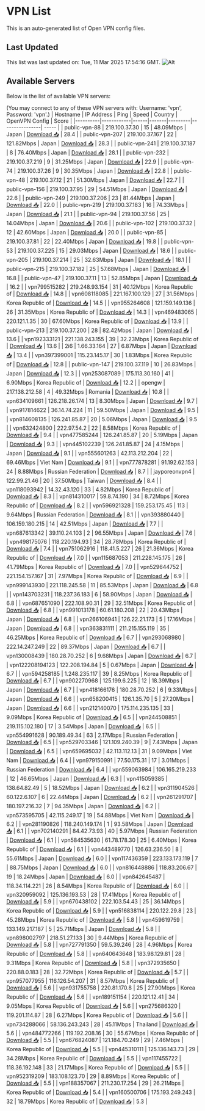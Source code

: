 # VPN List

This is an auto-generated list of Open VPN config files.

## Last Updated

This list was last updated on: Tue, 11 Mar 2025 17:54:16 GMT.
![Alt](https://repobeats.axiom.co/api/embed/186b98318ef1479477931607c1ad7d823f12451f.svg "Repobeats analytics image")

## Available Servers

Below is the list of available VPN servers:

(You may connect to any of these VPN servers with: Username: 'vpn', Password: 'vpn'.)
| Hostname | IP Address | Ping | Speed | Country | OpenVPN Config | Score |
|----------|------------|------|-------|---------|----------------| ----- |
| public-vpn-88 | 219.100.37.30 | 15 | 48.09Mbps | Japan | [Download 📥](./configs/server_0_JP.ovpn) | 28.4 |
| public-vpn-207 | 219.100.37.167 | 22 | 121.82Mbps | Japan | [Download 📥](./configs/server_1_JP.ovpn) | 28.3 |
| public-vpn-241 | 219.100.37.187 | 8 | 76.40Mbps | Japan | [Download 📥](./configs/server_2_JP.ovpn) | 28.1 |
| public-vpn-232 | 219.100.37.219 | 9 | 31.25Mbps | Japan | [Download 📥](./configs/server_3_JP.ovpn) | 22.9 |
| public-vpn-74 | 219.100.37.26 | 9 | 30.35Mbps | Japan | [Download 📥](./configs/server_4_JP.ovpn) | 22.8 |
| public-vpn-48 | 219.100.37.12 | 21 | 51.30Mbps | Japan | [Download 📥](./configs/server_5_JP.ovpn) | 22.7 |
| public-vpn-156 | 219.100.37.95 | 29 | 54.51Mbps | Japan | [Download 📥](./configs/server_6_JP.ovpn) | 22.6 |
| public-vpn-249 | 219.100.37.206 | 23 | 81.44Mbps | Japan | [Download 📥](./configs/server_7_JP.ovpn) | 22.0 |
| public-vpn-219 | 219.100.37.183 | 16 | 74.33Mbps | Japan | [Download 📥](./configs/server_8_JP.ovpn) | 21.1 |
| public-vpn-94 | 219.100.37.56 | 25 | 14.04Mbps | Japan | [Download 📥](./configs/server_9_JP.ovpn) | 20.6 |
| public-vpn-102 | 219.100.37.32 | 12 | 42.60Mbps | Japan | [Download 📥](./configs/server_10_JP.ovpn) | 20.0 |
| public-vpn-85 | 219.100.37.81 | 22 | 22.40Mbps | Japan | [Download 📥](./configs/server_11_JP.ovpn) | 19.8 |
| public-vpn-53 | 219.100.37.225 | 15 | 29.03Mbps | Japan | [Download 📥](./configs/server_12_JP.ovpn) | 18.6 |
| public-vpn-205 | 219.100.37.214 | 25 | 32.63Mbps | Japan | [Download 📥](./configs/server_13_JP.ovpn) | 18.1 |
| public-vpn-215 | 219.100.37.182 | 25 | 57.68Mbps | Japan | [Download 📥](./configs/server_14_JP.ovpn) | 16.8 |
| public-vpn-47 | 219.100.37.11 | 13 | 52.85Mbps | Japan | [Download 📥](./configs/server_15_JP.ovpn) | 16.2 |
| vpn799515282 | 219.248.93.154 | 31 | 40.12Mbps | Korea Republic of | [Download 📥](./configs/server_16_KR.ovpn) | 14.8 |
| vpn608118085 | 221.167.100.129 | 27 | 31.56Mbps | Korea Republic of | [Download 📥](./configs/server_17_KR.ovpn) | 14.5 |
| vpn955264608 | 121.159.149.136 | 26 | 31.35Mbps | Korea Republic of | [Download 📥](./configs/server_18_KR.ovpn) | 14.3 |
| vpn469483065 | 220.121.1.35 | 30 | 67.60Mbps | Korea Republic of | [Download 📥](./configs/server_19_KR.ovpn) | 13.9 |
| public-vpn-213 | 219.100.37.200 | 28 | 82.42Mbps | Japan | [Download 📥](./configs/server_20_JP.ovpn) | 13.6 |
| vpn192333121 | 221.138.243.155 | 39 | 32.23Mbps | Korea Republic of | [Download 📥](./configs/server_21_KR.ovpn) | 13.6 |
| 2i6 | 1.66.33.164 | 27 | 6.87Mbps | Japan | [Download 📥](./configs/server_22_JP.ovpn) | 13.4 |
| vpn397399001 | 115.23.145.17 | 30 | 1.83Mbps | Korea Republic of | [Download 📥](./configs/server_23_KR.ovpn) | 12.8 |
| public-vpn-147 | 219.100.37.119 | 10 | 26.83Mbps | Japan | [Download 📥](./configs/server_24_JP.ovpn) | 12.3 |
| vpn253087089 | 175.113.30.160 | 41 | 6.90Mbps | Korea Republic of | [Download 📥](./configs/server_25_KR.ovpn) | 12.2 |
| opengw | 217.138.212.58 | 4 | 49.32Mbps | Romania | [Download 📥](./configs/server_26_RO.ovpn) | 10.8 |
| vpn634109661 | 126.218.26.174 | 13 | 8.30Mbps | Japan | [Download 📥](./configs/server_27_JP.ovpn) | 9.7 |
| vpn917814622 | 36.14.74.224 | 11 | 59.50Mbps | Japan | [Download 📥](./configs/server_28_JP.ovpn) | 9.5 |
| vpn814608135 | 126.241.85.87 | 20 | 5.06Mbps | Japan | [Download 📥](./configs/server_29_JP.ovpn) | 9.5 |
| vpn632424800 | 222.97.54.2 | 22 | 8.58Mbps | Korea Republic of | [Download 📥](./configs/server_30_KR.ovpn) | 9.4 |
| vpn477585244 | 126.241.85.87 | 20 | 5.19Mbps | Japan | [Download 📥](./configs/server_31_JP.ovpn) | 9.3 |
| vpn445102239 | 126.241.85.87 | 24 | 4.15Mbps | Japan | [Download 📥](./configs/server_32_JP.ovpn) | 9.1 |
| vpn555601263 | 42.113.212.204 | 22 | 69.46Mbps | Viet Nam | [Download 📥](./configs/server_33_VN.ovpn) | 9.1 |
| vpn777878281 | 91.192.62.153 | 24 | 8.88Mbps | Russian Federation | [Download 📥](./configs/server_34_RU.ovpn) | 8.7 |
| jayporeonvpn4 | 122.99.21.46 | 20 | 37.50Mbps | Taiwan | [Download 📥](./configs/server_35_TW.ovpn) | 8.4 |
| vpn118093942 | 14.32.43.120 | 33 | 4.82Mbps | Korea Republic of | [Download 📥](./configs/server_36_KR.ovpn) | 8.3 |
| vpn814310017 | 59.8.74.190 | 34 | 8.72Mbps | Korea Republic of | [Download 📥](./configs/server_37_KR.ovpn) | 8.2 |
| vpn596921328 | 159.253.175.45 | 113 | 9.64Mbps | Russian Federation | [Download 📥](./configs/server_38_RU.ovpn) | 8.1 |
| vpn393880440 | 106.159.180.215 | 14 | 42.51Mbps | Japan | [Download 📥](./configs/server_39_JP.ovpn) | 7.7 |
| vpn687613342 | 39.110.24.103 | 2 | 96.55Mbps | Japan | [Download 📥](./configs/server_40_JP.ovpn) | 7.6 |
| vpn498175076 | 118.220.194.93 | 34 | 28.78Mbps | Korea Republic of | [Download 📥](./configs/server_41_KR.ovpn) | 7.4 |
| vpn751062916 | 118.41.5.227 | 26 | 21.36Mbps | Korea Republic of | [Download 📥](./configs/server_42_KR.ovpn) | 7.0 |
| vpn115687053 | 211.228.145.175 | 26 | 41.79Mbps | Korea Republic of | [Download 📥](./configs/server_43_KR.ovpn) | 7.0 |
| vpn529644752 | 221.154.157.167 | 31 | 7.97Mbps | Korea Republic of | [Download 📥](./configs/server_44_KR.ovpn) | 6.9 |
| vpn999143930 | 221.118.245.58 | 11 | 85.53Mbps | Japan | [Download 📥](./configs/server_45_JP.ovpn) | 6.8 |
| vpn143703231 | 118.237.36.183 | 6 | 58.90Mbps | Japan | [Download 📥](./configs/server_46_JP.ovpn) | 6.8 |
| vpn687651090 | 222.108.90.31 | 29 | 32.51Mbps | Korea Republic of | [Download 📥](./configs/server_47_KR.ovpn) | 6.8 |
| vpn991013178 | 60.61.180.208 | 22 | 20.43Mbps | Japan | [Download 📥](./configs/server_48_JP.ovpn) | 6.8 |
| vpn266106941 | 126.22.21.173 | 5 | 17.16Mbps | Japan | [Download 📥](./configs/server_49_JP.ovpn) | 6.8 |
| vpn363831111 | 211.215.155.119 | 35 | 46.25Mbps | Korea Republic of | [Download 📥](./configs/server_50_KR.ovpn) | 6.7 |
| vpn293068980 | 222.14.247.249 | 22 | 89.37Mbps | Japan | [Download 📥](./configs/server_51_JP.ovpn) | 6.7 |
| vpn130008439 | 180.28.70.252 | 6 | 9.68Mbps | Japan | [Download 📥](./configs/server_52_JP.ovpn) | 6.7 |
| vpn122208194123 | 122.208.194.84 | 5 | 0.67Mbps | Japan | [Download 📥](./configs/server_53_JP.ovpn) | 6.7 |
| vpn594258185 | 1.248.235.117 | 39 | 8.25Mbps | Korea Republic of | [Download 📥](./configs/server_54_KR.ovpn) | 6.7 |
| vpn902270968 | 125.199.6.225 | 12 | 18.39Mbps | Japan | [Download 📥](./configs/server_55_JP.ovpn) | 6.7 |
| vpn418166176 | 180.28.70.252 | 6 | 9.33Mbps | Japan | [Download 📥](./configs/server_56_JP.ovpn) | 6.6 |
| vpn658200415 | 126.1.35.70 | 5 | 27.20Mbps | Japan | [Download 📥](./configs/server_57_JP.ovpn) | 6.6 |
| vpn212140070 | 175.114.235.135 | 33 | 9.09Mbps | Korea Republic of | [Download 📥](./configs/server_58_KR.ovpn) | 6.5 |
| vpn244508851 | 219.115.102.180 | 17 | 3.54Mbps | Japan | [Download 📥](./configs/server_59_JP.ovpn) | 6.5 |
| vpn554991628 | 90.189.49.34 | 63 | 2.17Mbps | Russian Federation | [Download 📥](./configs/server_60_RU.ovpn) | 6.5 |
| vpn529703346 | 121.109.240.39 | 9 | 7.43Mbps | Japan | [Download 📥](./configs/server_61_JP.ovpn) | 6.5 |
| vpn659695032 | 42.113.112.13 | 31 | 9.09Mbps | Viet Nam | [Download 📥](./configs/server_62_VN.ovpn) | 6.4 |
| vpn979150991 | 77.50.175.31 | 17 | 3.01Mbps | Russian Federation | [Download 📥](./configs/server_63_RU.ovpn) | 6.4 |
| vpn559063984 | 106.165.219.233 | 12 | 46.65Mbps | Japan | [Download 📥](./configs/server_64_JP.ovpn) | 6.3 |
| vpn415059385 | 138.64.82.49 | 5 | 18.52Mbps | Japan | [Download 📥](./configs/server_65_JP.ovpn) | 6.2 |
| vpn311904526 | 60.122.6.107 | 6 | 22.44Mbps | Japan | [Download 📥](./configs/server_66_JP.ovpn) | 6.2 |
| vpn261291707 | 180.197.216.32 | 7 | 94.35Mbps | Japan | [Download 📥](./configs/server_67_JP.ovpn) | 6.2 |
| vpn573595705 | 42.115.249.17 | 19 | 54.88Mbps | Viet Nam | [Download 📥](./configs/server_68_VN.ovpn) | 6.2 |
| vpn281190826 | 118.240.149.174 | 1 | 93.58Mbps | Japan | [Download 📥](./configs/server_69_JP.ovpn) | 6.1 |
| vpn702140291 | 84.42.73.93 | 40 | 5.97Mbps | Russian Federation | [Download 📥](./configs/server_70_RU.ovpn) | 6.1 |
| vpn584535630 | 61.78.178.30 | 25 | 6.40Mbps | Korea Republic of | [Download 📥](./configs/server_71_KR.ovpn) | 6.1 |
| vpn443489770 | 126.63.236.50 | 8 | 55.61Mbps | Japan | [Download 📥](./configs/server_72_JP.ovpn) | 6.0 |
| vpn117436359 | 223.133.173.119 | 7 | 88.75Mbps | Japan | [Download 📥](./configs/server_73_JP.ovpn) | 6.0 |
| vpn816448886 | 118.83.206.67 | 19 | 18.24Mbps | Japan | [Download 📥](./configs/server_74_JP.ovpn) | 6.0 |
| vpn842645487 | 118.34.114.221 | 26 | 8.54Mbps | Korea Republic of | [Download 📥](./configs/server_75_KR.ovpn) | 6.0 |
| vpn320959092 | 125.136.193.53 | 28 | 17.41Mbps | Korea Republic of | [Download 📥](./configs/server_76_KR.ovpn) | 5.9 |
| vpn670438102 | 222.103.54.43 | 25 | 36.14Mbps | Korea Republic of | [Download 📥](./configs/server_77_KR.ovpn) | 5.9 |
| vpn516838114 | 220.122.29.8 | 23 | 45.28Mbps | Korea Republic of | [Download 📥](./configs/server_78_KR.ovpn) | 5.8 |
| vpn459619759 | 133.149.217.187 | 5 | 25.71Mbps | Japan | [Download 📥](./configs/server_79_JP.ovpn) | 5.8 |
| vpn898002797 | 218.51.27.133 | 30 | 9.44Mbps | Korea Republic of | [Download 📥](./configs/server_80_KR.ovpn) | 5.8 |
| vpn727791350 | 59.5.39.246 | 28 | 4.96Mbps | Korea Republic of | [Download 📥](./configs/server_81_KR.ovpn) | 5.8 |
| vpn640643648 | 183.98.129.81 | 28 | 9.31Mbps | Korea Republic of | [Download 📥](./configs/server_82_KR.ovpn) | 5.8 |
| vpn372935650 | 220.88.0.183 | 28 | 32.72Mbps | Korea Republic of | [Download 📥](./configs/server_83_KR.ovpn) | 5.7 |
| vpn957077955 | 116.126.54.207 | 31 | 8.57Mbps | Korea Republic of | [Download 📥](./configs/server_84_KR.ovpn) | 5.6 |
| vpn931755758 | 220.81.170.8 | 25 | 27.90Mbps | Korea Republic of | [Download 📥](./configs/server_85_KR.ovpn) | 5.6 |
| vpn189151154 | 220.121.12.41 | 34 | 9.05Mbps | Korea Republic of | [Download 📥](./configs/server_86_KR.ovpn) | 5.6 |
| vpn275686320 | 119.201.114.87 | 28 | 6.27Mbps | Korea Republic of | [Download 📥](./configs/server_87_KR.ovpn) | 5.6 |
| vpn734288066 | 58.136.243.243 | 28 | 45.11Mbps | Thailand | [Download 📥](./configs/server_88_TH.ovpn) | 5.6 |
| vpn484772266 | 119.192.208.16 | 30 | 55.67Mbps | Korea Republic of | [Download 📥](./configs/server_89_KR.ovpn) | 5.5 |
| vpn676824087 | 121.184.70.249 | 29 | 7.46Mbps | Korea Republic of | [Download 📥](./configs/server_90_KR.ovpn) | 5.5 |
| vpn445310111 | 125.136.143.73 | 29 | 34.28Mbps | Korea Republic of | [Download 📥](./configs/server_91_KR.ovpn) | 5.5 |
| vpn117455722 | 118.36.192.148 | 33 | 21.17Mbps | Korea Republic of | [Download 📥](./configs/server_92_KR.ovpn) | 5.5 |
| vpn952319209 | 183.108.123.70 | 29 | 8.89Mbps | Korea Republic of | [Download 📥](./configs/server_93_KR.ovpn) | 5.5 |
| vpn188357067 | 211.230.17.254 | 29 | 26.21Mbps | Korea Republic of | [Download 📥](./configs/server_94_KR.ovpn) | 5.4 |
| vpn160500706 | 175.193.249.243 | 32 | 18.79Mbps | Korea Republic of | [Download 📥](./configs/server_95_KR.ovpn) | 5.3 |
